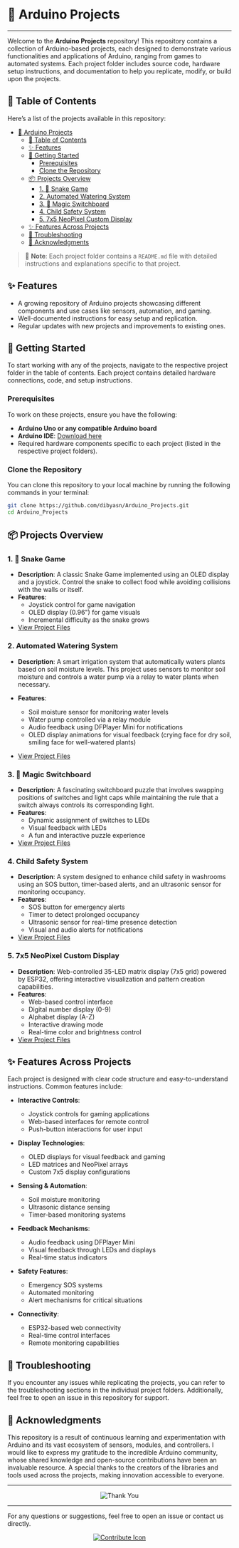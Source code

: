 # 📂 Arduino Projects

---

Welcome to the **Arduino Projects** repository! This repository contains a collection of Arduino-based projects, each designed to demonstrate various functionalities and applications of Arduino, ranging from games to automated systems. Each project folder includes source code, hardware setup instructions, and documentation to help you replicate, modify, or build upon the projects.

## 📝 Table of Contents

Here’s a list of the projects available in this repository:

- [📂 Arduino Projects](#-arduino-projects)
  - [📝 Table of Contents](#-table-of-contents)
  - [✨ Features](#-features)
  - [🚀 Getting Started](#-getting-started)
    - [Prerequisites](#prerequisites)
    - [Clone the Repository](#clone-the-repository)
  - [📦 Projects Overview](#-projects-overview)
    - [1. 🐍 Snake Game](#1--snake-game)
    - [2. Automated Watering System](#2-automated-watering-system)
    - [3. 🔧 Magic Switchboard](#3--magic-switchboard)
    - [4. Child Safety System](#4-child-safety-system)
    - [5. 7x5 NeoPixel Custom Display](#5-7x5-neopixel-custom-display)
  - [✨ Features Across Projects](#-features-across-projects)
  - [🔧 Troubleshooting](#-troubleshooting)
  - [🙌 Acknowledgments](#-acknowledgments)

> 📌 **Note**: Each project folder contains a `README.md` file with detailed instructions and explanations specific to that project.

## ✨ Features

- A growing repository of Arduino projects showcasing different components and use cases like sensors, automation, and gaming.
- Well-documented instructions for easy setup and replication.
- Regular updates with new projects and improvements to existing ones.

## 🚀 Getting Started

To start working with any of the projects, navigate to the respective project folder in the table of contents. Each project contains detailed hardware connections, code, and setup instructions.

### Prerequisites

To work on these projects, ensure you have the following:

- **Arduino Uno or any compatible Arduino board**
- **Arduino IDE**: [Download here](https://www.arduino.cc/en/software)
- Required hardware components specific to each project (listed in the respective project folders).

### Clone the Repository

You can clone this repository to your local machine by running the following commands in your terminal:

```bash
git clone https://github.com/dibyasn/Arduino_Projects.git
cd Arduino_Projects
```

## 📦 Projects Overview

### 1. 🐍 Snake Game

- **Description**: A classic Snake Game implemented using an OLED display and a joystick. Control the snake to collect food while avoiding collisions with the walls or itself.
- **Features**:
  - Joystick control for game navigation
  - OLED display (0.96") for game visuals
  - Incremental difficulty as the snake grows
- [View Project Files](./🐍Snake_Game/README.md)

### 2. Automated Watering System

- **Description**: A smart irrigation system that automatically waters plants based on soil moisture levels. This project uses sensors to monitor soil moisture and controls a water pump via a relay to water plants when necessary.

- **Features**:
  - Soil moisture sensor for monitoring water levels
  - Water pump controlled via a relay module
  - Audio feedback using DFPlayer Mini for notifications
  - OLED display animations for visual feedback (crying face for dry soil, smiling face for well-watered plants)
- [View Project Files](./Automated_Watering_System/README.md)

### 3. 🔧 Magic Switchboard

- **Description**: A fascinating switchboard puzzle that involves swapping positions of switches and light caps while maintaining the rule that a switch always controls its corresponding light.
- **Features**:
  - Dynamic assignment of switches to LEDs
  - Visual feedback with LEDs
  - A fun and interactive puzzle experience
- [View Project Files](./Magic_Switchboard/README.MD)

### 4. Child Safety System

- **Description**: A system designed to enhance child safety in washrooms using an SOS button, timer-based alerts, and an ultrasonic sensor for monitoring occupancy.
- **Features**:
  - SOS button for emergency alerts
  - Timer to detect prolonged occupancy
  - Ultrasonic sensor for real-time presence detection
  - Visual and audio alerts for notifications
- [View Project Files](./Child_Safety_System/readme.md)
  
### 5. 7x5 NeoPixel Custom Display

- **Description**: Web-controlled 35-LED matrix display (7x5 grid) powered by ESP32, offering interactive visualization and pattern creation capabilities.
- **Features**:
  - Web-based control interface
  - Digital number display (0-9)
  - Alphabet display (A-Z)
  - Interactive drawing mode
  - Real-time color and brightness control
- [View Project Files](./7x5_NeoPixel_CustomDisplay/readme.md)

## ✨ Features Across Projects

Each project is designed with clear code structure and easy-to-understand instructions. Common features include:

- **Interactive Controls**: 
  - Joystick controls for gaming applications
  - Web-based interfaces for remote control
  - Push-button interactions for user input

- **Display Technologies**:
  - OLED displays for visual feedback and gaming
  - LED matrices and NeoPixel arrays
  - Custom 7x5 display configurations

- **Sensing & Automation**:
  - Soil moisture monitoring
  - Ultrasonic distance sensing
  - Timer-based monitoring systems

- **Feedback Mechanisms**:
  - Audio feedback using DFPlayer Mini
  - Visual feedback through LEDs and displays
  - Real-time status indicators

- **Safety Features**:
  - Emergency SOS systems
  - Automated monitoring
  - Alert mechanisms for critical situations

- **Connectivity**:
  - ESP32-based web connectivity
  - Real-time control interfaces
  - Remote monitoring capabilities

## 🔧 Troubleshooting

If you encounter any issues while replicating the projects, you can refer to the troubleshooting sections in the individual project folders. Additionally, feel free to open an issue in this repository for support.

## 🙌 Acknowledgments

This repository is a result of continuous learning and experimentation with Arduino and its vast ecosystem of sensors, modules, and controllers. I would like to express my gratitude to the incredible Arduino community, whose shared knowledge and open-source contributions have been an invaluable resource. A special thanks to the creators of the libraries and tools used across the projects, making innovation accessible to everyone.

---

<p align="center">
    <img src="https://64.media.tumblr.com/tumblr_lp0f2fIhnF1qa2ip8o1_1280.gif" alt="Thank You">
</p>

---

For any questions or suggestions, feel free to open an issue or contact us directly.

<p align="center">
    <a href="https://github.com/dibyasn"><img src="https://img.icons8.com/color/48/000000/github.png" alt="Contribute Icon"></a>
</p>